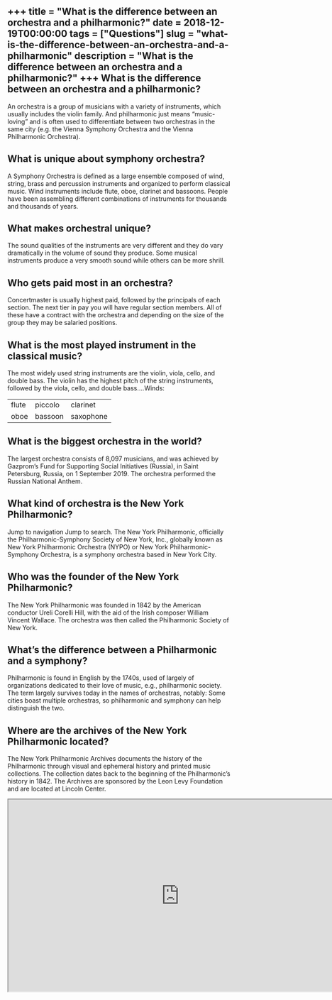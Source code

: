 +++
title = "What is the difference between an orchestra and a philharmonic?"
date = 2018-12-19T00:00:00
tags = ["Questions"]
slug = "what-is-the-difference-between-an-orchestra-and-a-philharmonic"
description = "What is the difference between an orchestra and a philharmonic?"
+++
What is the difference between an orchestra and a philharmonic?
---------------------------------------------------------------

An orchestra is a group of musicians with a variety of instruments, which usually includes the violin family. And philharmonic just means “music-loving” and is often used to differentiate between two orchestras in the same city (e.g. the Vienna Symphony Orchestra and the Vienna Philharmonic Orchestra).

What is unique about symphony orchestra?
----------------------------------------

A Symphony Orchestra is defined as a large ensemble composed of wind, string, brass and percussion instruments and organized to perform classical music. Wind instruments include flute, oboe, clarinet and bassoons. People have been assembling different combinations of instruments for thousands and thousands of years.

What makes orchestral unique?
-----------------------------

The sound qualities of the instruments are very different and they do vary dramatically in the volume of sound they produce. Some musical instruments produce a very smooth sound while others can be more shrill.

Who gets paid most in an orchestra?
-----------------------------------

Concertmaster is usually highest paid, followed by the principals of each section. The next tier in pay you will have regular section members. All of these have a contract with the orchestra and depending on the size of the group they may be salaried positions.

What is the most played instrument in the classical music?
----------------------------------------------------------

The most widely used string instruments are the violin, viola, cello, and double bass. The violin has the highest pitch of the string instruments, followed by the viola, cello, and double bass….Winds:

<table><tr><td>flute</td><td>piccolo</td><td>clarinet</td></tr><tr><td>oboe</td><td>bassoon</td><td>saxophone</td></tr></table>

What is the biggest orchestra in the world?
-------------------------------------------

The largest orchestra consists of 8,097 musicians, and was achieved by Gazprom’s Fund for Supporting Social Initiatives (Russia), in Saint Petersburg, Russia, on 1 September 2019. The orchestra performed the Russian National Anthem.

What kind of orchestra is the New York Philharmonic?
----------------------------------------------------

Jump to navigation Jump to search. The New York Philharmonic, officially the Philharmonic-Symphony Society of New York, Inc., globally known as New York Philharmonic Orchestra (NYPO) or New York Philharmonic-Symphony Orchestra, is a symphony orchestra based in New York City.

Who was the founder of the New York Philharmonic?
-------------------------------------------------

The New York Philharmonic was founded in 1842 by the American conductor Ureli Corelli Hill, with the aid of the Irish composer William Vincent Wallace. The orchestra was then called the Philharmonic Society of New York.

What’s the difference between a Philharmonic and a symphony?
------------------------------------------------------------

Philharmonic is found in English by the 1740s, used of largely of organizations dedicated to their love of music, e.g., philharmonic society. The term largely survives today in the names of orchestras, notably: Some cities boast multiple orchestras, so philharmonic and symphony can help distinguish the two.

Where are the archives of the New York Philharmonic located?
------------------------------------------------------------

The New York Philharmonic Archives documents the history of the Philharmonic through visual and ephemeral history and printed music collections. The collection dates back to the beginning of the Philharmonic’s history in 1842. The Archives are sponsored by the Leon Levy Foundation and are located at Lincoln Center.

<iframe allow="accelerometer; autoplay; clipboard-write; encrypted-media; gyroscope; picture-in-picture" allowfullscreen="" class="__youtube_prefs__  epyt-is-override  no-lazyload" data-no-lazy="1" data-origheight="433" data-origwidth="770" data-skipgform_ajax_framebjll="" height="433" id="_ytid_66048" loading="lazy" src="https://www.youtube.com/embed/wXeddtDWmhc?enablejsapi=1&autoplay=0&cc_load_policy=0&cc_lang_pref=&iv_load_policy=1&loop=0&modestbranding=0&rel=1&fs=1&playsinline=0&autohide=2&theme=dark&color=red&controls=1&" title="YouTube player" width="770"></iframe>